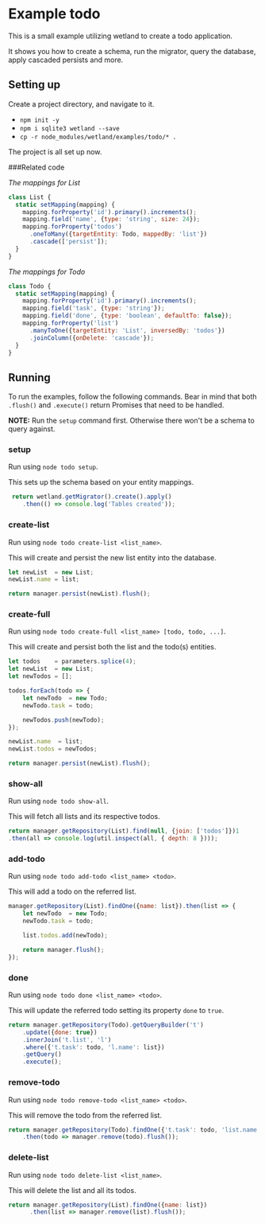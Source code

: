# Example todo
This is a small example utilizing wetland to create a todo application.

It shows you how to create a schema, run the migrator, query the database, apply cascaded persists and more.

## Setting up

Create a project directory, and navigate to it.

- `npm init -y`
- `npm i sqlite3 wetland --save`
- `cp -r node_modules/wetland/examples/todo/* .`

The project is all set up now.

###Related code

*The mappings for List*
```js
class List {
  static setMapping(mapping) {
    mapping.forProperty('id').primary().increments();
    mapping.field('name', {type: 'string', size: 24});
    mapping.forProperty('todos')
      .oneToMany({targetEntity: Todo, mappedBy: 'list'})
      .cascade(['persist']);
  }
}
```

*The mappings for Todo*
```js
class Todo {
  static setMapping(mapping) {
    mapping.forProperty('id').primary().increments();
    mapping.field('task', {type: 'string'});
    mapping.field('done', {type: 'boolean', defaultTo: false});
    mapping.forProperty('list')
      .manyToOne({targetEntity: 'List', inversedBy: 'todos'})
      .joinColumn({onDelete: 'cascade'});
  }
}
```

## Running
To run the examples, follow the following commands.
Bear in  mind that both `.flush()` and `.execute()` return Promises that need to be handled.

**NOTE:** Run the `setup` command first. Otherwise there won't be a schema to query against.

### setup
Run using `node todo setup`.

This sets up the schema based on your entity mappings.

```js
 return wetland.getMigrator().create().apply()
    .then(() => console.log('Tables created'));
```

### create-list
Run using `node todo create-list <list_name>`.

This will create and persist the new list entity into the database.

```js
let newList  = new List;
newList.name = list;

return manager.persist(newList).flush();
```

### create-full
Run using `node todo create-full <list_name> [todo, todo, ...]`.

This will create and persist both the list and the todo(s) entities.

```js
let todos    = parameters.splice(4);
let newList  = new List;
let newTodos = [];

todos.forEach(todo => {
    let newTodo  = new Todo;
    newTodo.task = todo;

    newTodos.push(newTodo);
});

newList.name  = list;
newList.todos = newTodos;

return manager.persist(newList).flush();
```

### show-all
Run using `node todo show-all`.

This will fetch all lists and its respective todos.

```js
return manager.getRepository(List).find(null, {join: ['todos']})1
.then(all => console.log(util.inspect(all, { depth: 8 })));
```

### add-todo
Run using `node todo add-todo <list_name> <todo>`.

This will add a todo on the referred list.

```js
manager.getRepository(List).findOne({name: list}).then(list => {
    let newTodo  = new Todo;
    newTodo.task = todo;

    list.todos.add(newTodo);

    return manager.flush();
});
```

### done
Run using `node todo done <list_name> <todo>`.

This will update the referred todo setting its property `done` to `true`.

```js
return manager.getRepository(Todo).getQueryBuilder('t')
    .update({done: true})
    .innerJoin('t.list', 'l')
    .where({'t.task': todo, 'l.name': list})
    .getQuery()
    .execute();
```

### remove-todo
Run using `node todo remove-todo <list_name> <todo>`.

This will remove the todo from the referred list.

```js
return manager.getRepository(Todo).findOne({'t.task': todo, 'list.name': list}, {alias: 't', join: ['t.list']})
    .then(todo => manager.remove(todo).flush());
```

### delete-list
Run using `node todo delete-list <list_name>`.

This will delete the list and all its todos.

```js
return manager.getRepository(List).findOne({name: list})
      .then(list => manager.remove(list).flush());
```
